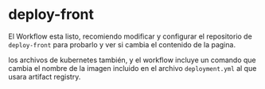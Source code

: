 # deploy-front

El Workflow esta listo, recomiendo modificar y configurar el repositorio de `deploy-front` para probarlo y ver si cambia el contenido de la pagina.

los archivos de kubernetes también, y el workflow incluye un comando que cambia el nombre de la imagen incluido en el archivo `deployment.yml` al que usara artifact registry.
